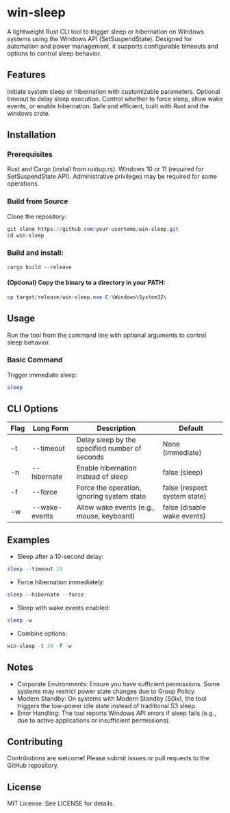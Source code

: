 # win-sleep

A lightweight Rust CLI tool to trigger sleep or hibernation on Windows systems using the Windows API (SetSuspendState). Designed for automation and power management, it supports configurable timeouts and options to control sleep behavior.

## Features

Initiate system sleep or hibernation with customizable parameters.
Optional timeout to delay sleep execution.
Control whether to force sleep, allow wake events, or enable hibernation.
Safe and efficient, built with Rust and the windows crate.

## Installation

### Prerequisites

Rust and Cargo (install from rustup.rs).
Windows 10 or 11 (required for SetSuspendState API).
Administrative privileges may be required for some operations.

### Build from Source

Clone the repository:

```ps1
git clone https://github.com/your-username/win-sleep.git
cd win-sleep
```

### Build and install:

```ps1
cargo build --release
```

#### (Optional) Copy the binary to a directory in your PATH:

```ps1
cp target/release/win-sleep.exe C:\Windows\System32\
```

## Usage

Run the tool from the command line with optional arguments to control sleep behavior.

### Basic Command

Trigger immediate sleep:

```ps1
sleep
```

## CLI Options

| Flag         | Long Form           | Description                                    | Default                      |
| ------------ | ------------------- | ---------------------------------------------- | ---------------------------- |
| -t <seconds> | --timeout <seconds> | Delay sleep by the specified number of seconds | None (immediate)             |
| -n           | --hibernate         | Enable hibernation instead of sleep            | false (sleep)                |
| -f           | --force             | Force the operation, ignoring system state     | false (respect system state) |
| -w           | --wake-events       | Allow wake events (e.g., mouse, keyboard)      | false (disable wake events)  |

## Examples

- Sleep after a 10-second delay:

```ps1
sleep --timeout 10
```

- Force hibernation immediately:

```ps1
sleep --hibernate --force
```

- Sleep with wake events enabled:

```ps1
sleep -w
```

- Combine options:

```ps1
win-sleep -t 30 -f -w
```

## Notes

- Corporate Environments: Ensure you have sufficient permissions. Some systems may restrict power state changes due to Group Policy.
- Modern Standby: On systems with Modern Standby (S0ix), the tool triggers the low-power idle state instead of traditional S3 sleep.
- Error Handling: The tool reports Windows API errors if sleep fails (e.g., due to active applications or insufficient permissions).

## Contributing

Contributions are welcome! Please submit issues or pull requests to the GitHub repository.

## License

MIT License. See LICENSE for details.
